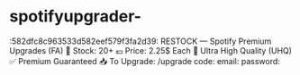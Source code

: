 # spotifyupgrader-
:582dfc8c963533d582eef579f3fa2d39: RESTOCK — Spotify Premium Upgrades (FA) 🛒 Stock: 20+ 💶 Price: 2.25$ Each  💎 Ultra High Quality (UHQ) ✅ Premium Guaranteed  📥 To Upgrade: /upgrade code: email: password:
